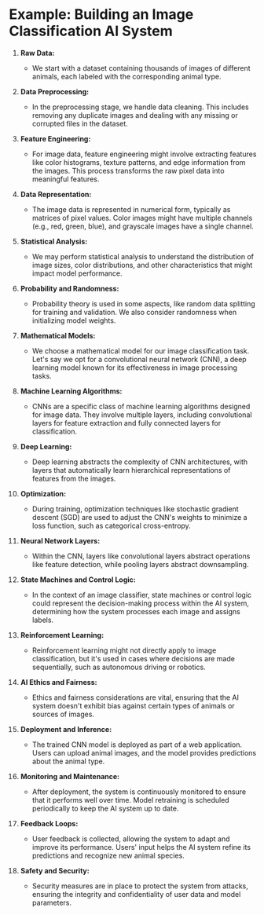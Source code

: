 # Example: Building an Image Classification AI System

1. **Raw Data:**
   - We start with a dataset containing thousands of images of different animals, each labeled with the corresponding animal type.

2. **Data Preprocessing:**
   - In the preprocessing stage, we handle data cleaning. This includes removing any duplicate images and dealing with any missing or corrupted files in the dataset.

3. **Feature Engineering:**
   - For image data, feature engineering might involve extracting features like color histograms, texture patterns, and edge information from the images. This process transforms the raw pixel data into meaningful features.

4. **Data Representation:**
   - The image data is represented in numerical form, typically as matrices of pixel values. Color images might have multiple channels (e.g., red, green, blue), and grayscale images have a single channel.

5. **Statistical Analysis:**
   - We may perform statistical analysis to understand the distribution of image sizes, color distributions, and other characteristics that might impact model performance.

6. **Probability and Randomness:**
   - Probability theory is used in some aspects, like random data splitting for training and validation. We also consider randomness when initializing model weights.

7. **Mathematical Models:**
   - We choose a mathematical model for our image classification task. Let's say we opt for a convolutional neural network (CNN), a deep learning model known for its effectiveness in image processing tasks.

8. **Machine Learning Algorithms:**
   - CNNs are a specific class of machine learning algorithms designed for image data. They involve multiple layers, including convolutional layers for feature extraction and fully connected layers for classification.

9. **Deep Learning:**
   - Deep learning abstracts the complexity of CNN architectures, with layers that automatically learn hierarchical representations of features from the images.

10. **Optimization:**
    - During training, optimization techniques like stochastic gradient descent (SGD) are used to adjust the CNN's weights to minimize a loss function, such as categorical cross-entropy.

11. **Neural Network Layers:**
    - Within the CNN, layers like convolutional layers abstract operations like feature detection, while pooling layers abstract downsampling.

12. **State Machines and Control Logic:**
    - In the context of an image classifier, state machines or control logic could represent the decision-making process within the AI system, determining how the system processes each image and assigns labels.

13. **Reinforcement Learning:**
    - Reinforcement learning might not directly apply to image classification, but it's used in cases where decisions are made sequentially, such as autonomous driving or robotics.

14. **AI Ethics and Fairness:**
    - Ethics and fairness considerations are vital, ensuring that the AI system doesn't exhibit bias against certain types of animals or sources of images.

16. **Deployment and Inference:**
    - The trained CNN model is deployed as part of a web application. Users can upload animal images, and the model provides predictions about the animal type.

17. **Monitoring and Maintenance:**
    - After deployment, the system is continuously monitored to ensure that it performs well over time. Model retraining is scheduled periodically to keep the AI system up to date.

18. **Feedback Loops:**
    - User feedback is collected, allowing the system to adapt and improve its performance. Users' input helps the AI system refine its predictions and recognize new animal species.

19. **Safety and Security:**
    - Security measures are in place to protect the system from attacks, ensuring the integrity and confidentiality of user data and model parameters.
